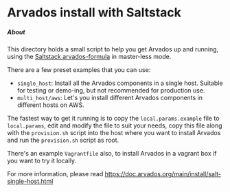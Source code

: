 [comment]: # (Copyright © The Arvados Authors. All rights reserved.)
[comment]: # ()
[comment]: # (SPDX-License-Identifier: CC-BY-SA-3.0)

# Arvados install with Saltstack

##### About

This directory holds a small script to help you get Arvados up and running, using the
[Saltstack arvados-formula](https://git.arvados.org/arvados-formula.git)
in master-less mode.

There are a few preset examples that you can use:

* `single_host`: Install all the Arvados components in a single host. Suitable for testing
  or demo-ing, but not recommended for production use.
* `multi_host/aws`: Let's you install different Arvados components in different hosts on AWS.
  
The fastest way to get it running is to copy the `local.params.example` file to `local.params`,
edit and modify the file to suit your needs, copy this file along with the `provision.sh` script
into the host where you want to install Arvados and run the `provision.sh` script as root.

There's an example `Vagrantfile` also, to install Arvados in a vagrant box if you want
to try it locally.

For more information, please read https://doc.arvados.org/main/install/salt-single-host.html
